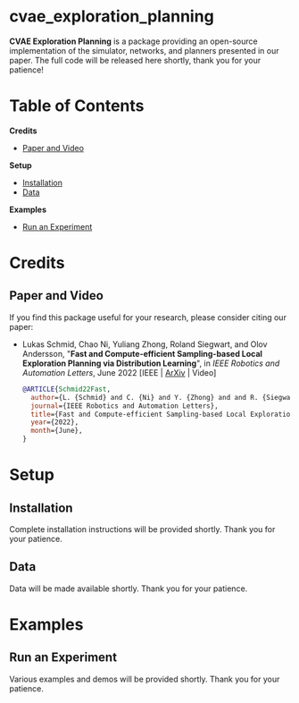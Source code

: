 # cvae_exploration_planning
**CVAE Exploration Planning** is a package providing an open-source implementation of the simulator, networks, and planners presented in our paper. The full code will be released here shortly, thank you for your patience!


# Table of Contents
**Credits**
* [Paper and Video](#Paper-and-Video)

**Setup**

* [Installation](#Installation)
* [Data](#Data)

**Examples**

* [Run an Experiment](#Run-an-Experiment)

# Credits
## Paper and Video
If you find this package useful for your research, please consider citing our paper:

* Lukas Schmid, Chao Ni, Yuliang Zhong, Roland Siegwart, and Olov Andersson, "**Fast and Compute-efficient Sampling-based Local Exploration Planning via Distribution Learning**", in *IEEE Robotics and Automation Letters*, June 2022 [IEEE | [ArXiv](https://arxiv.org/abs/2202.13715) | Video]
  ```bibtex
  @ARTICLE{Schmid22Fast,
    author={L. {Schmid} and C. {Ni} and Y. {Zhong} and and R. {Siegwart} and O. {Andersson}},
    journal={IEEE Robotics and Automation Letters},
    title={Fast and Compute-efficient Sampling-based Local Exploration Planning via Distribution Learning},
    year={2022},
    month={June},
  }
  ```
  
# Setup
## Installation

Complete installation instructions will be provided shortly. Thank you for your patience.

## Data

Data will be made available shortly. Thank you for your patience.

# Examples

## Run an Experiment

Various examples and demos will be provided shortly. Thank you for your patience.
